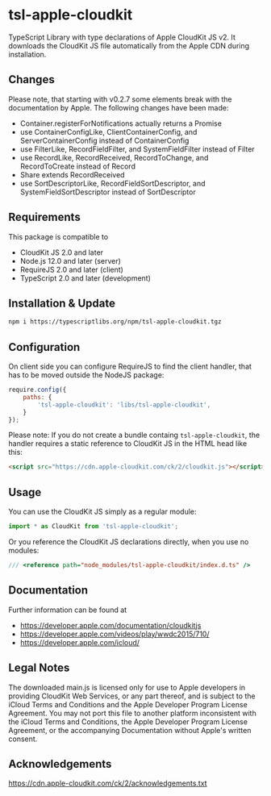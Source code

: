 tsl-apple-cloudkit
==================
TypeScript Library with type declarations of Apple CloudKit JS v2. It downloads
the CloudKit JS file automatically from the Apple CDN during installation.

Changes
-------
Please note, that starting with v0.2.7 some elements break with the
documentation by Apple. The following changes have been made:
- Container.registerForNotifications actually returns a Promise
- use ContainerConfigLike, ClientContainerConfig, and ServerContainerConfig
  instead of ContainerConfig
- use FilterLike, RecordFieldFilter, and SystemFieldFilter
  instead of Filter
- use RecordLike, RecordReceived, RecordToChange, and RecordToCreate
  instead of Record
- Share extends RecordReceived
- use SortDescriptorLike, RecordFieldSortDescriptor, and
  SystemFieldSortDescriptor instead of SortDescriptor

Requirements
------------
This package is compatible to
- CloudKit JS 2.0 and later
- Node.js 12.0 and later (server)
- RequireJS 2.0 and later (client)
- TypeScript 2.0 and later (development)

Installation & Update
---------------------
```sh
npm i https://typescriptlibs.org/npm/tsl-apple-cloudkit.tgz
```

Configuration
-------------
On client side you can configure RequireJS to find the client handler, that has
to be moved outside the NodeJS package:
```js
require.config({
    paths: {
        'tsl-apple-cloudkit': 'libs/tsl-apple-cloudkit',
    }
});
```
Please note: If you do not create a bundle containg `tsl-apple-cloudkit`, the
handler requires a static reference to CloudKit JS in the HTML head like this:
```html
<script src="https://cdn.apple-cloudkit.com/ck/2/cloudkit.js"></script>
```

Usage
-----
You can use the CloudKit JS simply as a regular module:
```ts
import * as CloudKit from 'tsl-apple-cloudkit';
```
Or you reference the CloudKit JS declarations directly, when you use no modules:
```ts
/// <reference path="node_modules/tsl-apple-cloudkit/index.d.ts" />
```

Documentation
-------------
Further information can be found at
* https://developer.apple.com/documentation/cloudkitjs
* https://developer.apple.com/videos/play/wwdc2015/710/
* https://developer.apple.com/icloud/

Legal Notes
-----------
The downloaded main.js is licensed only for use to Apple developers in
providing CloudKit Web Services, or any part thereof, and is subject to the
iCloud Terms and Conditions and the Apple Developer Program License Agreement.
You may not port this file to another platform inconsistent with the iCloud
Terms and Conditions, the Apple Developer Program License Agreement, or the
accompanying Documentation without Apple's written consent.

Acknowledgements
----------------
https://cdn.apple-cloudkit.com/ck/2/acknowledgements.txt
